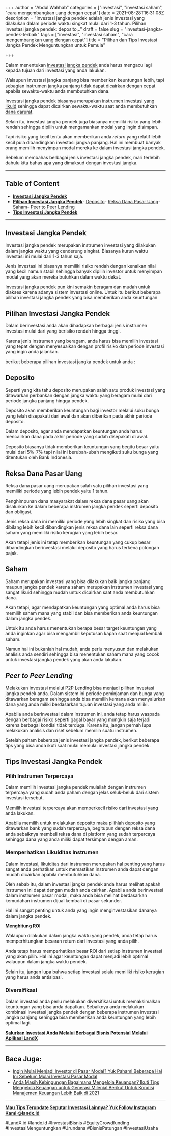 +++
author = "Abdul Wahhab"
categories = ["investasi", "investasi saham", "cara mengembangkan uang dengan cepat"]
date = 2021-08-28T16:31:08Z
description = "Investasi jangka pendek adalah jenis investasi yang dilakukan dalam periode waktu singkat mulai dari 1-3 tahun. Pilihan investasi jangka pendek: deposito,.."
draft = false
slug = "investasi-jangka-pendek-terbaik"
tags = ["investasi", "investasi saham", "cara mengembangkan uang dengan cepat"]
title = "Pilihan dan Tips Investasi Jangka Pendek Menguntungkan untuk Pemula"

+++


Dalam menentukan [investasi jangka pendek](https://landx.id/) anda harus mengacu lagi kepada tujuan dari investasi yang anda lakukan.

Walaupun investasi jangka panjang bisa memberikan keuntungan lebih, tapi sebagian instrumen jangka panjang tidak dapat dicairkan dengan cepat apabila sewaktu-waktu anda membutuhkan dana.

Investasi jangka pendek biasanya merupakan [instrumen investasi yang likuid](https://landx.id/) sehingga dapat dicairkan sewaktu-waktu saat anda membutuhkan [dana darurat](https://landx.id/).

Selain itu, investasi jangka pendek juga biasanya memiliki risiko yang lebih rendah sehingga dipilih untuk mengamankan modal yang ingin disimpan.

Tapi risiko yang kecil tentu akan memberikan anda _return_ yang relatif lebih kecil pula dibandingkan investasi jangka panjang. Hal ini membuat banyak orang memilih menyimpan modal mereka ke dalam investasi jangka pendek.

Sebelum membahas berbagai jenis investasi jangka pendek, mari terlebih dahulu kita bahas apa yang dimaksud dengan investasi jangka.

---

## **Table of Content**

* [**Investasi Jangka Pendek**](https://landx.id/blog/4-pilihan-investasi-jangka-pendek-dan-tips-investasi-jangka-pendek-yang-menguntungkan/#investasi-jangka-pendek)
* [**Pilihan Investasi Jangka Pendek**](https://landx.id/blog/4-pilihan-investasi-jangka-pendek-dan-tips-investasi-jangka-pendek-yang-menguntungkan/#pilihan-investasi-jangka-pendek)- [Deposito](https://landx.id/blog/4-pilihan-investasi-jangka-pendek-dan-tips-investasi-jangka-pendek-yang-menguntungkan/#deposito)- [Reksa Dana Pasar Uang](https://landx.id/blog/4-pilihan-investasi-jangka-pendek-dan-tips-investasi-jangka-pendek-yang-menguntungkan/#reksa-dana-pasar-uang)- [Saham](https://landx.id/blog/4-pilihan-investasi-jangka-pendek-dan-tips-investasi-jangka-pendek-yang-menguntungkan/#saham)- [Peer to Peer Lending](https://landx.id/blog/4-pilihan-investasi-jangka-pendek-dan-tips-investasi-jangka-pendek-yang-menguntungkan/#peer-to-peer-lending)
* [**Tips Investasi Jangka Pendek**](https://landx.id/blog/4-pilihan-investasi-jangka-pendek-dan-tips-investasi-jangka-pendek-yang-menguntungkan/#tips-investasi-jangka-pendek)

---

## **Investasi Jangka Pendek**

Investasi jangka pendek merupakan instrumen investasi yang dilakukan dalam jangka waktu yang cenderung singkat. Biasanya kurun waktu investasi ini mulai dari 1-3 tahun saja.

Jenis investasi ini biasanya memiliki risiko rendah dengan kenaikan nilai yang kecil namun stabil sehingga banyak dipilih investor untuk menyimpan modal yang akan mereka butuhkan dalam waktu dekat.

Investasi jangka pendek pun kini semakin beragam dan mudah untuk diakses karena adanya sistem investasi online. Untuk itu berikut beberapa pilihan investasi jangka pendek yang bisa memberikan anda keuntungan

## **Pilihan Investasi Jangka Pendek**

Dalam berinvestasi anda akan dihadapkan berbagai jenis instrumen investasi mulai dari yang berisiko rendah hingga tinggi.

Karena jenis instrumen yang beragam, anda harus bisa memilih investasi yang tepat dengan menyesuaikan dengan profil risiko dan periode investasi yang ingin anda jalankan.

berikut beberapa pilihan investasi jangka pendek untuk anda :

## **Deposito**

Seperti yang kita tahu deposito merupakan salah satu produk investasi yang ditawarkan perbankan dengan jangka waktu yang beragam mulai dari periode jangka panjang hingga pendek.

Deposito akan memberikan keuntungan bagi investor melalui suku bunga yang telah disepakati dari awal dan akan diberikan pada akhir periode deposito.

Dalam deposito, agar anda mendapatkan keuntungan anda harus mencairkan dana pada akhir periode yang sudah disepakati di awal.

Deposito biasanya tidak memberikan keuntungan yang begitu besar yaitu mulai dari 5%-7% tapi nilai ini berubah-ubah mengikuti suku bunga yang ditentukan oleh Bank Indonesia.

## **Reksa Dana Pasar Uang**

Reksa dana pasar uang merupakan salah satu pilihan investasi yang memiliki periode yang lebih pendek yaitu 1 tahun.

Penghimpunan dana masyarakat dalam reksa dana pasar uang akan disalurkan ke dalam beberapa instrumen jangka pendek seperti deposito dan obligasi.

Jenis reksa dana ini memiliki periode yang lebih singkat dan risiko yang bisa dibilang lebih kecil dibandingkan jenis reksa dana lain seperti reksa dana saham yang memiliki risiko kerugian yang lebih besar.

Akan tetapi jenis ini tetap memberikan keuntungan yang cukup besar dibandingkan berinvestasi melalui deposito yang harus terkena potongan pajak.

## **Saham**

Saham merupakan investasi yang bisa dilakukan baik jangka panjang maupun jangka pendek karena saham merupakan instrumen investasi yang sangat likuid sehingga mudah untuk dicairkan saat anda membutuhkan dana.

Akan tetapi, agar mendapatkan keuntungan yang optimal anda harus bisa memilih saham mana yang stabil dan bisa memberikan anda keuntungan dalam jangka pendek.

Untuk itu anda harus menentukan berapa besar target keuntungan yang anda inginkan agar bisa mengambil keputusan kapan saat menjual kembali saham.

Namun hal ini bukanlah hal mudah, anda perlu menyusun dan melakukan analisis anda sendiri sehingga bisa menentukan saham mana yang cocok untuk investasi jangka pendek yang akan anda lakukan.

## _**Peer to Peer Lending**_

Melakukan investasi melalui P2P Lending bisa menjadi pilihan investasi jangka pendek anda. Dalam sistem ini periode peminjaman dan bunga yang ditawarkan beragam sehingga anda bisa memilih kemana akan menyalurkan dana yang anda miliki berdasarkan tujuan investasi yang anda miliki.

Apabila anda berinvestasi dalam instrumen ini, anda tetap harus waspada dengan berbagai risiko seperti gagal bayar yang mungkin saja terjadi karena berbagai kondisi tidak terduga. Karena itu, jangan pernah lupa melakukan analisis dan riset sebelum memilih suatu instrumen.

Setelah paham beberapa jenis investasi jangka pendek, berikut beberapa tips yang bisa anda ikuti saat mulai memulai investasi jangka pendek.

## **Tips Investasi Jangka Pendek**

### **Pilih Instrumen Terpercaya**

Dalam memilih investasi jangka pendek mulailah dengan instrumen terpercaya yang sudah anda paham dengan jelas seluk-beluk dari sistem investasi tersebut.

Memilih investasi terpercaya akan memperkecil risiko dari investasi yang anda lakukan.

Apabila memilih untuk melakukan deposito maka pilihlah deposito yang ditawarkan bank yang sudah terpercaya, begitupun dengan reksa dana anda sebaiknya membeli reksa dana di platform yang sudah terpercaya sehingga dana yang anda miliki dapat tersimpan dengan aman.

### **Memperhatikan Likuiditas Instrumen**

Dalam investasi, likuiditas dari instrumen merupakan hal penting yang harus sangat anda perhatikan untuk memastikan instrumen anda dapat dengan mudah dicairkan apabila membutuhkan dana.

Oleh sebab itu, dalam investasi jangka pendek anda harus melihat apakah instrumen ini dapat dengan mudah anda cairkan. Apabila anda berinvestasi dalam instrumen pasar modal, maka anda bisa melihat berdasarkan kemudahan instrumen dijual kembali di pasar sekunder.

Hal ini sangat penting untuk anda yang ingin menginvestasikan dananya dalam jangka pendek.

**Menghitung ROI**

Walaupun dilakukan dalam jangka waktu yang pendek, anda tetap harus memperhitungkan besaran return dari investasi yang anda pilih.

Anda tetap harus memperhatikan besar ROI dari setiap instrumen investasi yang akan pilih. Hal ini agar keuntungan dapat menjadi lebih optimal walaupun dalam jangka waktu pendek.

Selain itu, jangan lupa bahwa setiap investasi selalu memiliki risiko kerugian yang harus anda antisipasi.

### **Diversifikasi**

Dalam investasi anda perlu melakukan diversifikasi untuk memaksimalkan keuntungan yang bisa anda dapatkan. Sebaiknya anda melakukan kombinasi investasi jangka pendek dengan beberapa instrumen investasi jangka panjang sehingga bisa memberikan anda keuntungan yang lebih optimal lagi.

[**Salurkan Investasi Anda Melalui Berbagai Bisnis Potensial Melalui Aplikasi LandX**](https://landx.id/)

---

## **Baca Juga:**

* [Ingin Mulai Menjadi Investor di Pasar Modal? Yuk Pahami Beberapa Hal Ini Sebelum Mulai Investasi Pasar Modal](https://landx.id/blog/ingin-mulai-menjadi-investor-di-pasar-modal-yuk-pahami-beberapa-hal-ini-sebelum-mulai-investasi-pasar-modal/)
* [Anda Masih Kebingungan Bagaimana Mengelola  Keuangan? Ikuti Tips  Mengelola Keuangan untuk Generasi Milenial Berikut  Untuk Kondisi Manajemen Keuangan Lebih Baik di 2021](https://landx.id/blog/anda-masih-kebingungan-bagaimana-mengelola-keuangan-ikuti-tips-mengelola-keuangan-untuk-generasi-milenial-berikut-untuk-kondisi-manajemen-keuangan-lebih-baik-di-2021/)

---

[**Mau Tips Terupdate Seputar Investasi Lainnya? Yuk Follow Instagram Kami @landx.id**](https://www.instagram.com/landx.id/?utm_medium=copy_link)

‌#LandX.id    #landx.id    #InvestasiBisnis    #EquityCrowdfunding    #InvestasiMenguntungkan    #Urundana    #BisnisPatungan    #InvestasiUsaha

